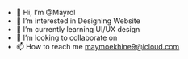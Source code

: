 - 👋 Hi, I’m @Mayrol
- 👀 I’m interested in Designing Website
- 🌱 I’m currently learning UI/UX design
- 💞️ I’m looking to collaborate on 
- 📫 How to reach me maymoekhine9@icloud.com

<!---
Mayrol/Mayrol is a ✨ special ✨ repository because its `README.md` (this file) appears on your GitHub profile.
You can click the Preview link to take a look at your changes.
--->
